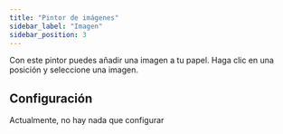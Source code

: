 ```yaml
---
title: "Pintor de imágenes"
sidebar_label: "Imagen"
sidebar_position: 3
---
```


Con este pintor puedes añadir una imagen a tu papel. Haga clic en una posición y seleccione una imagen.

## Configuración

Actualmente, no hay nada que configurar
